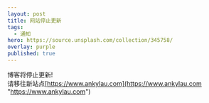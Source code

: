 ```yaml
---
layout: post
title: 网站停止更新
tags:
  - 通知
hero: https://source.unsplash.com/collection/345758/
overlay: purple
published: true
---
```


博客将停止更新!  
请移往新站点[https://www.ankylau.com](https://www.ankylau.com "https://www.ankylau.com")